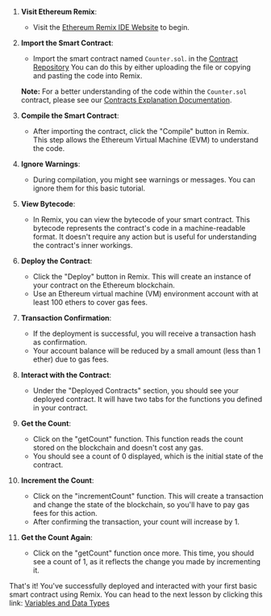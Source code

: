 1. **Visit Ethereum Remix**:
   - Visit the [Ethereum Remix IDE Website](https://remix.ethereum.org/) to begin.

2. **Import the Smart Contract**:
   - Import the smart contract named `Counter.sol`. in the [Contract Repository](../contracts) You can do this by either uploading the file or copying and pasting the code into Remix.

   **Note:** For a better understanding of the code within the `Counter.sol` contract, please see our [Contracts Explanation Documentation](../Contracts-Explanation/COUNTER_CONTRACT_EXPLANATION.md).

3. **Compile the Smart Contract**:
   - After importing the contract, click the "Compile" button in Remix. This step allows the Ethereum Virtual Machine (EVM) to understand the code.

4. **Ignore Warnings**:
   - During compilation, you might see warnings or messages. You can ignore them for this basic tutorial.

5. **View Bytecode**:
   - In Remix, you can view the bytecode of your smart contract. This bytecode represents the contract's code in a machine-readable format. It doesn't require any action but is useful for understanding the contract's inner workings.

6. **Deploy the Contract**:
   - Click the "Deploy" button in Remix. This will create an instance of your contract on the Ethereum blockchain.
   - Use an Ethereum virtual machine (VM) environment account with at least 100 ethers to cover gas fees.

7. **Transaction Confirmation**:
   - If the deployment is successful, you will receive a transaction hash as confirmation.
   - Your account balance will be reduced by a small amount (less than 1 ether) due to gas fees.

8. **Interact with the Contract**:
   - Under the "Deployed Contracts" section, you should see your deployed contract. It will have two tabs for the functions you defined in your contract.

9. **Get the Count**:
   - Click on the "getCount" function. This function reads the count stored on the blockchain and doesn't cost any gas.
   - You should see a count of 0 displayed, which is the initial state of the contract.

10. **Increment the Count**:
    - Click on the "incrementCount" function. This will create a transaction and change the state of the blockchain, so you'll have to pay gas fees for this action.
    - After confirming the transaction, your count will increase by 1.

11. **Get the Count Again**:
    - Click on the "getCount" function once more. This time, you should see a count of 1, as it reflects the change you made by incrementing it.

That's it! You've successfully deployed and interacted with your first basic smart contract using Remix. You can head to the next lesson by clicking this link: [Variables and Data Types](VariablesAndDataTypes.md)

